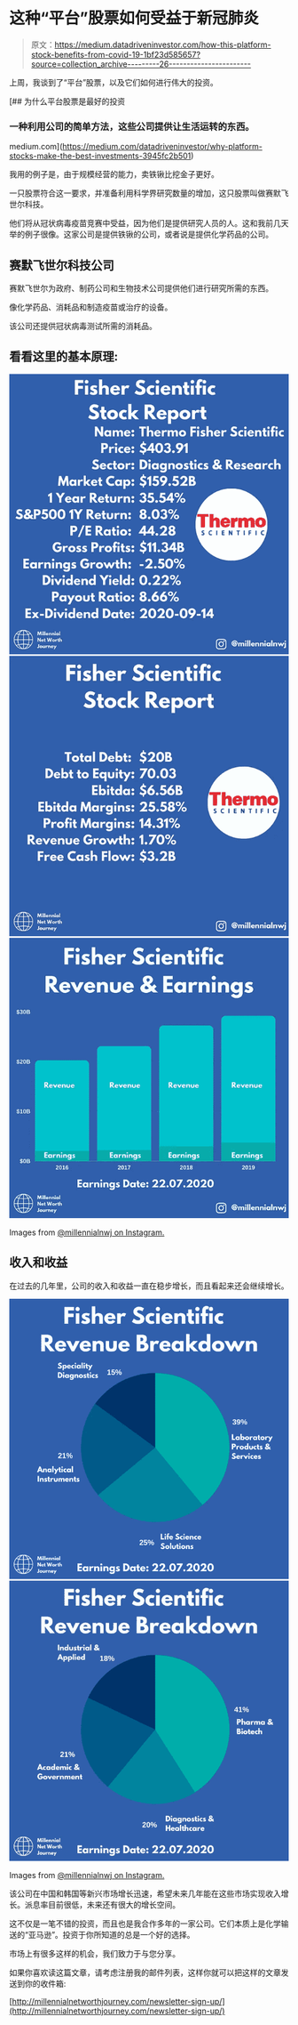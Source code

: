 # 这种“平台”股票如何受益于新冠肺炎

> 原文：<https://medium.datadriveninvestor.com/how-this-platform-stock-benefits-from-covid-19-1bf23d585657?source=collection_archive---------26----------------------->

上周，我谈到了“平台”股票，以及它们如何进行伟大的投资。

[](https://medium.com/datadriveninvestor/why-platform-stocks-make-the-best-investments-3945fc2b501) [## 为什么平台股票是最好的投资

### 一种利用公司的简单方法，这些公司提供让生活运转的东西。

medium.com](https://medium.com/datadriveninvestor/why-platform-stocks-make-the-best-investments-3945fc2b501) 

我用的例子是，由于规模经营的能力，卖铁锹比挖金子更好。

一只股票符合这一要求，并准备利用科学界研究数量的增加，这只股票叫做赛默飞世尔科技。

他们将从冠状病毒疫苗竞赛中受益，因为他们是提供研究人员的人。这和我前几天举的例子很像。这家公司是提供铁锹的公司，或者说是提供化学药品的公司。

## 赛默飞世尔科技公司

赛默飞世尔为政府、制药公司和生物技术公司提供他们进行研究所需的东西。

像化学药品、消耗品和制造疫苗或治疗的设备。

该公司还提供冠状病毒测试所需的消耗品。

## 看看这里的基本原理:

![](img/4bb38a1bc855dd5133e458a5f7367427.png)![](img/bf31b1f7d498dd7d273007e19dc11d51.png)![](img/98a2030251677cd50b47c70e0528a602.png)

Images from [@millennialnwj on Instagram.](http://www.instagram.com/millennialnwj)

## 收入和收益

在过去的几年里，公司的收入和收益一直在稳步增长，而且看起来还会继续增长。

![](img/8b21db386c6318571be4645e6d9f80f1.png)![](img/86dafe8d967ae309e07f8d117f01f007.png)

Images from [@millennialnwj on Instagram.](http://www.instagram.com/millennialnwj)

该公司在中国和韩国等新兴市场增长迅速，希望未来几年能在这些市场实现收入增长。派息率目前很低，未来还有很大的增长空间。

这不仅是一笔不错的投资，而且也是我合作多年的一家公司。它们本质上是化学输送的“亚马逊”。投资于你所知道的总是一个好的选择。

市场上有很多这样的机会，我们致力于与您分享。

如果你喜欢读这篇文章，请考虑注册我的邮件列表，这样你就可以把这样的文章发送到你的收件箱:

[http://millennialnetworthjourney.com/newsletter-sign-up/](http://millennialnetworthjourney.com/newsletter-sign-up/)